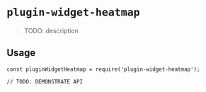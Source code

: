 # `plugin-widget-heatmap`

> TODO: description

## Usage

```
const pluginWidgetHeatmap = require('plugin-widget-heatmap');

// TODO: DEMONSTRATE API
```
